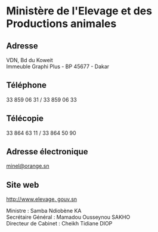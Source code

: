 # Ministère de l'Elevage et des Productions animales

**Adresse**
-----------

VDN, Bd du Koweit  
Immeuble Graphi Plus - BP 45677 - Dakar

**Téléphone**
-------------

33 859 06 31 / 33 859 06 33

**Télécopie**
-------------

33 864 63 11 / 33 864 50 90

**Adresse électronique**
------------------------

[minel@orange.sn](../../../services/minelorangesn.md)

**Site web**
------------

[http://www.elevage. gouv.sn](../../../services/httpwwwelevage-gouvsn.md)

Ministre : Samba Ndiobène KA  
Secrétaire Général : Mamadou Ousseynou SAKHO  
Directeur de Cabinet : Cheikh Tidiane DIOP
